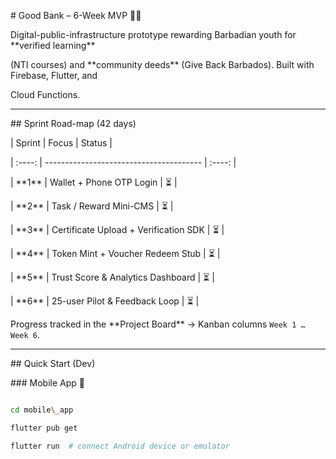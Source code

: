 \# Good Bank – 6-Week MVP 📲💙



Digital-public-infrastructure prototype rewarding Barbadian youth for \*\*verified learning\*\*  

(NTI courses) and \*\*community deeds\*\* (Give Back Barbados). Built with Firebase, Flutter, and

Cloud Functions.



---



\## Sprint Road-map (42 days)



| Sprint | Focus                                   | Status |

| :----: | --------------------------------------- | :----: |

| \*\*1\*\*  | Wallet + Phone OTP Login                | ⏳ |

| \*\*2\*\*  | Task / Reward Mini-CMS                  | ⏳ |

| \*\*3\*\*  | Certificate Upload + Verification SDK   | ⏳ |

| \*\*4\*\*  | Token Mint + Voucher Redeem Stub        | ⏳ |

| \*\*5\*\*  | Trust Score \& Analytics Dashboard       | ⏳ |

| \*\*6\*\*  | 25-user Pilot \& Feedback Loop           | ⏳ |



Progress tracked in the \*\*Project Board\*\* → Kanban columns `Week 1 … Week 6`.



---



\## Quick Start (Dev)



\### Mobile App 📱

```bash

cd mobile\_app

flutter pub get

flutter run  # connect Android device or emulator



